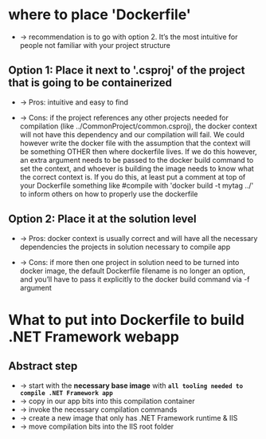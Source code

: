 
# where to place 'Dockerfile'
* -> recommendation is to go with option 2. It’s the most intuitive for people not familiar with your project structure

## Option 1: Place it next to '.csproj' of the project that is going to be containerized
* -> Pros: intuitive and easy to find

* -> Cons: if the project references any other projects needed for compilation (like ../CommonProject/common.csproj), the docker context will not have this dependency and our compilation will fail. We could however write the docker file with the assumption that the context will be something OTHER then where dockerfile lives. If we do this however, an extra argument needs to be passed to the docker build command to set the context, and whoever is building the image needs to know what the correct context is. If you do this, at least put a comment at top of your Dockerfile something like #compile with 'docker build -t mytag ../' to inform others on how to properly use the dockerfile

## Option 2: Place it at the solution level
* -> Pros: docker context is usually correct and will have all the necessary dependencies the projects in solution necessary to compile app

* -> Cons: if more then one project in solution need to be turned into docker image, the default Dockerfile filename is no longer an option, and you’ll have to pass it explicitly to the docker build command via -f <DOCKERFILE> argument

# What to put into Dockerfile to build .NET Framework webapp

## Abstract step
* -> start with the **necessary base image** with **`all tooling needed to compile .NET Framework app`**
* -> copy in our app bits into this compilation container
* -> invoke the necessary compilation commands
* -> create a new image that only has .NET Framework runtime & IIS
* -> move compilation bits into the IIS root folder